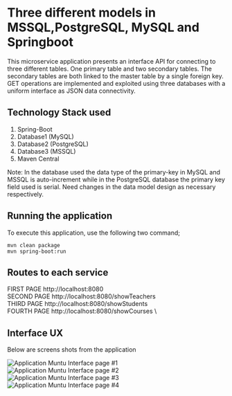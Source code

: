 # Three different models in MSSQL,PostgreSQL, MySQL and Springboot

This microservice application presents an interface API for connecting to three different tables. One primary table and two secondary tables. The secondary tables are both linked to the master table by a single foreign key. GET operations are implemented and exploited using three databases with a uniform interface as JSON data connectivity.

## Technology Stack used

1. Spring-Boot
2. Database1 (MySQL)
3. Database2 (PostgreSQL) 
4. Database3 (MSSQL)
5. Maven Central

Note: In the database used the data type of the primary-key in MySQL and MSSQL is auto-increment while in the PostgreSQL database the primary key field used is serial. Need changes in the data model design as necessary respectively. 

## Running the application

To execute this application, use the following two command;

```
mvn clean package
mvn spring-boot:run

```

## Routes to each service

FIRST PAGE
http://localhost:8080 \
SECOND PAGE
http://localhost:8080/showTeachers \
 THIRD PAGE
http://localhost:8080/showStudents \
FOURTH PAGE
http://localhost:8080/showCourses \


## Interface UX
 Below are screens shots from the application

![ Application Muntu Interface page #1 ](https://github.com/LINOSNCHENA/JAVA-Springboot-with-Multiple-databases/blob/master/UXpemba/page%20(1).png)
![ Application Muntu Interface page #2 ](https://github.com/LINOSNCHENA/JAVA-Springboot-with-Multiple-databases/blob/master/UXpemba/page%20(2).png)
![ Application Muntu Interface page #3 ](https://github.com/LINOSNCHENA/JAVA-Springboot-with-Multiple-databases/blob/master/UXpemba/page%20(3).png)
![ Application Muntu Interface page #4 ](https://github.com/LINOSNCHENA/JAVA-Springboot-with-Multiple-databases/blob/master/UXpemba/page%20(4).png)